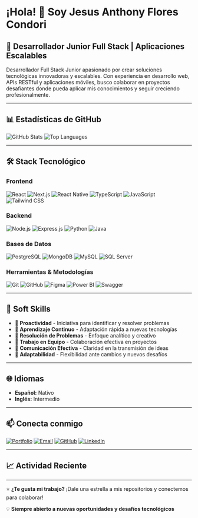 # ¡Hola! 👋 Soy Jesus Anthony Flores Condori

## 🚀 Desarrollador Junior Full Stack | Aplicaciones Escalables

Desarrollador Full Stack Junior apasionado por crear soluciones tecnológicas innovadoras y escalables. Con experiencia en desarrollo web, APIs RESTful y aplicaciones móviles, busco colaborar en proyectos desafiantes donde pueda aplicar mis conocimientos y seguir creciendo profesionalmente.

---

## 📊 Estadísticas de GitHub

![GitHub Stats](https://github-readme-stats.vercel.app/api?username=jafcthedevp&show_icons=true&theme=dark&hide_border=true)
![Top Languages](https://github-readme-stats.vercel.app/api/top-langs/?username=jafcthedevp&layout=compact&theme=dark&hide_border=true)

---

## 🛠️ Stack Tecnológico

### Frontend
![React](https://img.shields.io/badge/React-20232A?style=for-the-badge&logo=react&logoColor=61DAFB)
![Next.js](https://img.shields.io/badge/Next.js-000000?style=for-the-badge&logo=next.js&logoColor=white)
![React Native](https://img.shields.io/badge/React_Native-20232A?style=for-the-badge&logo=react&logoColor=61DAFB)
![TypeScript](https://img.shields.io/badge/TypeScript-007ACC?style=for-the-badge&logo=typescript&logoColor=white)
![JavaScript](https://img.shields.io/badge/JavaScript-F7DF1E?style=for-the-badge&logo=javascript&logoColor=black)
![Tailwind CSS](https://img.shields.io/badge/Tailwind_CSS-38B2AC?style=for-the-badge&logo=tailwind-css&logoColor=white)

### Backend
![Node.js](https://img.shields.io/badge/Node.js-43853D?style=for-the-badge&logo=node.js&logoColor=white)
![Express.js](https://img.shields.io/badge/Express.js-404D59?style=for-the-badge&logo=express&logoColor=white)
![Python](https://img.shields.io/badge/Python-3776AB?style=for-the-badge&logo=python&logoColor=white)
![Java](https://img.shields.io/badge/Java-ED8B00?style=for-the-badge&logo=java&logoColor=white)

### Bases de Datos
![PostgreSQL](https://img.shields.io/badge/PostgreSQL-316192?style=for-the-badge&logo=postgresql&logoColor=white)
![MongoDB](https://img.shields.io/badge/MongoDB-4EA94B?style=for-the-badge&logo=mongodb&logoColor=white)
![MySQL](https://img.shields.io/badge/MySQL-00000F?style=for-the-badge&logo=mysql&logoColor=white)
![SQL Server](https://img.shields.io/badge/Microsoft_SQL_Server-CC2927?style=for-the-badge&logo=microsoft-sql-server&logoColor=white)

### Herramientas & Metodologías
![Git](https://img.shields.io/badge/Git-F05032?style=for-the-badge&logo=git&logoColor=white)
![GitHub](https://img.shields.io/badge/GitHub-100000?style=for-the-badge&logo=github&logoColor=white)
![Figma](https://img.shields.io/badge/Figma-F24E1E?style=for-the-badge&logo=figma&logoColor=white)
![Power BI](https://img.shields.io/badge/Power_BI-F2C811?style=for-the-badge&logo=powerbi&logoColor=black)
![Swagger](https://img.shields.io/badge/Swagger-85EA2D?style=for-the-badge&logo=swagger&logoColor=black)

---

## 🌟 Soft Skills

- 🚀 **Proactividad** - Iniciativa para identificar y resolver problemas
- 🧠 **Aprendizaje Continuo** - Adaptación rápida a nuevas tecnologías
- 🔧 **Resolución de Problemas** - Enfoque analítico y creativo
- 🤝 **Trabajo en Equipo** - Colaboración efectiva en proyectos
- 💬 **Comunicación Efectiva** - Claridad en la transmisión de ideas
- 🔄 **Adaptabilidad** - Flexibilidad ante cambios y nuevos desafíos

---

## 🌐 Idiomas

- **Español:** Nativo
- **Inglés:** Intermedio

---

## 📫 Conecta conmigo

[![Portfolio](https://img.shields.io/badge/Portfolio-255E63?style=for-the-badge&logo=About.me&logoColor=white)](https://portfolio-jesus.vercel.app/)
[![Email](https://img.shields.io/badge/Email-D14836?style=for-the-badge&logo=gmail&logoColor=white)](mailto:flores.anthony.489@gmail.com)
[![GitHub](https://img.shields.io/badge/GitHub-100000?style=for-the-badge&logo=github&logoColor=white)](https://github.com/jafcthedevp)
[![LinkedIn](https://img.shields.io/badge/LinkedIn-0077B5?style=for-the-badge&logo=linkedin&logoColor=white)](#)

---

## 📈 Actividad Reciente

<!--START_SECTION:activity-->
<!-- GitHub activity will be displayed here -->
<!--END_SECTION:activity-->

---

⭐ **¿Te gusta mi trabajo?** ¡Dale una estrella a mis repositorios y conectemos para colaborar!

💡 **Siempre abierto a nuevas oportunidades y desafíos tecnológicos**
